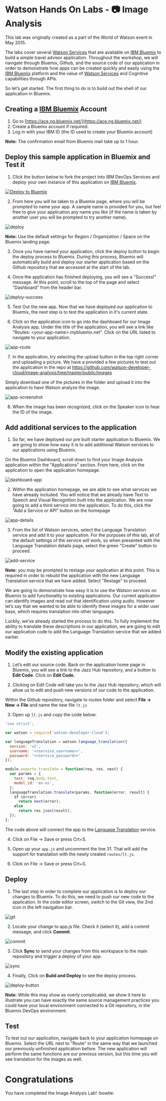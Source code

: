 # Watson Hands On Labs - 📷 Image Analysis

This lab was originally created as a part of the World of Watson event in May 2015.

The labs cover several [Watson Services][wdc_services] that are available on [IBM Bluemix][bluemix] to build a simple travel advisor application. Throughout the workshop, we will navigate through Bluemix, Github, and the source code of our application in order to demonstrate how apps can be created quickly and easily using the [IBM Bluemix][bluemix] platform and the value of [Watson Services][wdc_services] and Cognitive capabilities through APIs.

So let’s get started. The first thing to do is to build out the shell of our application in Bluemix.

## Creating a [IBM Bluemix][bluemix] Account

  1. Go to [https://ace.ng.bluemix.net/](https://ace.ng.bluemix.net/)
  2. Create a Bluemix account if required.
  3. Log in with your IBM ID (the ID used to create your Bluemix account)

**Note:** The confirmation email from Bluemix mail take up to 1 hour.

## Deploy this sample application in Bluemix and Test it

  1. Click the button below to fork the project into IBM DevOps Services and deploy your own instance of this application on [IBM Bluemix][bluemix].

  [![Deploy to Bluemix](https://bluemix.net/deploy/button.png)](https://bluemix.net/deploy?repository=https://github.com/watson-developer-cloud/image-analysis)

  2. From here you will be taken to a Bluemix page, where you will be prompted to name your app. A sample name is provided for you, but feel free to give your application any name you like (if the name is taken by another user you will be prompted to try another name).

  ![deploy](instructions/deploy.png)

  **Note:** Use the default settings for Region / Organization / Space on the Bluemix landing page.

  3. Once you have named your application, click the deploy button to begin the deploy process to Bluemix. During this process, Bluemix will automatically build and deploy our starter application based on the Github repository that we accessed at the start of the lab.

  4. Once the application has finished deploying, you will see a "Success!" message. At this point, scroll to the top of the page and select "Dashboard" from the header bar.

  ![deploy-success](instructions/deploy-success.png)

  5. Test Out the new app. Now that we have deployed our application to Bluemix, the next step is to test the application in it's current state.

  6. Click on the application icon to go into the dashboard for our Image Analysis app. Under the title of the application, you will see a link like "Routes: \<your-app-name\>.mybluemix.net". Click on the URL listed to navigate to your application.
  
  ![app-route](instructions/app-route.png)

  7. In the application, try selecting the upload button in the top right corner and uploading a picture. We have a provided a few pictures to test out the application in the repo at https://github.com/watson-developer-cloud/image-analysis/tree/master/public/images

  Simply download one of the pictures in the folder and upload it into the application to have Watson analyze the image.

  ![app-screenshot](instructions/app-screenshot.png)

  8. When the image has been recognized, click on the Speaker icon to hear the ID of the image.

## Add additional services to the application

  1. So far, we have deployed our pre built starter application to Bluemix. We are going to show how easy it is to add additional Watson services to our applications using Bluemix.

  On the Bluemix Dashboard, scroll down to find your Image Analysis application within the "Applications" section. From here, click on the application to open the application homepage.

  ![dashboard-app](instructions/dashboard-app.png)

  2. Within the application homepage, we are able to see what services we have already included. You will notice that we already have Text to Speech and Visual Recognition built into the application. We are now going to add a third service into the application.
To do this, click the "Add a Service or API" button on the homepage

  ![app-details](instructions/app-details.png)

  3. From the list of Watson services, select the Language Translation service and add it to your application. For the purposes of this lab, all of the default settings of the service will work, so when presented with the Language Translation details page, select the green "Create" button to proceed.

  ![add-service](instructions/add-service.png)

  **Note:** you may be prompted to restage your application at this point. This is required in order to rebuild the application with the new Language Translation service that we have added. Select "Restage" to proceed.

We are going to demonstrate how easy it is to use the Watson services on Bluemix to add functionality to existing applications. Our current application can identify images and read out that identification using audio. However let’s say that we wanted to be able to identify these images for a wider user base, which requires translation into other languages.

Luckily, we’ve already started the process to do this. To fully implement the ability to translate these descriptions in our application, we are going to edit our application code to add the Language Translation service that we added earlier.

## Modify the existing application

  1. Let’s edit our source code. Back on the application home page in Bluemix, you will see a link to the Jazz Hub repository, and a button to **Edit Code**.
  Click on **Edit Code.**

  2. Clicking on Edit Code will take you to the Jazz Hub repository, which will allow us to edit and push new versions of our code to the application.

  Within the Github repository, navigate to routes folder and select **File -> New -> File** and name the new file `lt.js`

  3. Open up `lt.js` and copy the code below:  

  ```js
  'use strict';

  var watson = require('watson-developer-cloud');

  var languageTranslation = watson.language_translation({
    version: 'v2',
    username: '<<service_username>>',
    password: '<<service_password>>'
  });

  module.exports.translate = function(req, res, next) {
    var params = {
      text: req.body.text,
      model_id: 'en-es',
    };
    languageTranslation.translate(params, function(error, result) {
      if (error)
        return next(error);
      else
        return res.json(result);
    });
  };
  ```

  The code above will connect the app to the [Language Translation][lt_service] service.

  4. Click on File -> Save or press Crt+S.

  5. Open up your `app.js` and uncomment the line 31. That will add the support for translation with the newly created `routes/lt.js`.


  6. Click on File -> Save or press Crt+S.

## Deploy

  1. The last step in order to complete our application is to deploy our changes to Bluemix. To do this, we need to push our new code to the application. In the code editor screen, switch to the Git view, the 2nd icon in the left navigation bar.

  ![git](instructions/git.png)

  2. Locate your change to app.js file. Check it (select it), add a commit message, and click **Commit**.

  ![commit](instructions/commit.png)

  3. Click **Sync** to send your changes from this workspace to the main repository and trigger a deploy of your app.

  ![sync](instructions/sync.png)

  4. Finally, Click on **Build and Deploy** to see the deploy process.

  ![deploy-button](instructions/build-and-deploy.png)

**Note:** While this may show as overly complicated, we show it here to illustrate you can have exactly the same source management practices you could have your local environment connected to a Git repository, in the Bluemix DevOps environment.

## Test

To test out our application, navigate back to your application homepage on Bluemix. Select the URL next to "Route" in the same way that we launched our previously unfinished application before.
The new application will perform the same functions are our previous version, but this time you will see translation for the images as well.

# Congratulations
You have completed the Image Analysis Lab! :bowtie:

[bluemix]: https://console.ng.bluemix.net/
[wdc_services]: http://www.ibm.com/smarterplanet/us/en/ibmwatson/developercloud/services-catalog.html
[lt_service]: http://www.ibm.com/smarterplanet/us/en/ibmwatson/developercloud/language-translation.html
